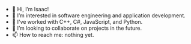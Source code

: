 - 👋 Hi, I’m Isaac!
- 👀 I’m interested in software engineering and application development.
- 🌱 I've worked with C++, C#, JavaScript, and Python.
- 💞️ I’m looking to collaborate on projects in the future.
- 📫 How to reach me: nothing yet.

<!---
merleezy/merleezy is a ✨ special ✨ repository because its `README.md` (this file) appears on your GitHub profile.
You can click the Preview link to take a look at your changes.
--->
